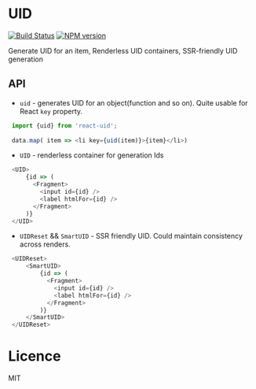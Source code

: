 UID
=======
[![Build Status](https://travis-ci.org/thearnica/react-uid.svg?branch=master)](https://travis-ci.org/thearnica/react-uid)
[![NPM version](https://img.shields.io/npm/v/react-uid.svg)](https://www.npmjs.com/package/react-uid)


Generate UID for an item, Renderless UID containers, SSR-friendly UID generation

## API
- `uid` - generates UID for an object(function and so on). Quite usable for React `key` property.
```js
 import {uid} from 'react-uid';
 
 data.map( item => <li key={uid(item)}>{item}</li>)
``` 

- `UID` - renderless container for generation Ids
```js
 <UID>
     {id => (
       <Fragment>
         <input id={id} />
         <label htmlFor={id} />
       </Fragment> 
     )}
 </UID> 
```

- `UIDReset` && `SmartUID` - SSR friendly UID. Could maintain consistency across renders.
```js
 <UIDReset>
     <SmartUID>
         {id => (
           <Fragment>
             <input id={id} />
             <label htmlFor={id} />
           </Fragment> 
         )}
     </SmartUID>
 </UIDReset>
```

# Licence
 MIT
  
